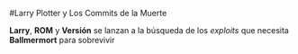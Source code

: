 #Larry Plotter y Los Commits de la Muerte

**Larry**, **ROM** y **Versión** se lanzan a la búsqueda de los 
*exploits* que necesita **Ballmermort** para sobrevivir
